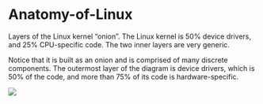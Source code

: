 # Anatomy-of-Linux


Layers of the Linux kernel “onion”. The Linux kernel is 50% device drivers, and 25% CPU-specific code. The two inner layers are very generic.

Notice that it is built as an onion and is comprised of many discrete components. The outermost layer of the diagram is device drivers, which is 50% of the code, and more than 75% of its code is hardware-specific.



![](https://user-images.githubusercontent.com/20130001/82708321-99a7db00-9c9b-11ea-9faf-f4f0fa0fa15f.png)
